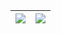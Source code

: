 | <a><img align="center" src="https://github-readme-stats.vercel.app/api?username=HangboQuan&show_icons=true&include_all_commits=false&count_private=true&hide_border=true"/></a> | <a><img align="center" src="https://github-readme-stats.vercel.app/api/top-langs/?username=HangboQuan&exclude_repo=HotAsFire&hide=javascript,html,css,vue&layout=compact&hide_border=true" /></a> |
| ------------- | ------------- |


<!--
**ProgramMonkeyquan/ProgramMonkeyquan** is a ✨ _special_ ✨ repository because its `README.md` (this file) appears on your GitHub profile.

Here are some ideas to get you started:

- 🔭 I’m currently working on ...
- 🌱 I’m currently learning ...
- 👯 I’m looking to collaborate on ...
- 🤔 I’m looking for help with ...
- 💬 Ask me about ...
- 📫 How to reach me: ...
- 😄 Pronouns: ...
- ⚡ Fun fact: ...
-->

